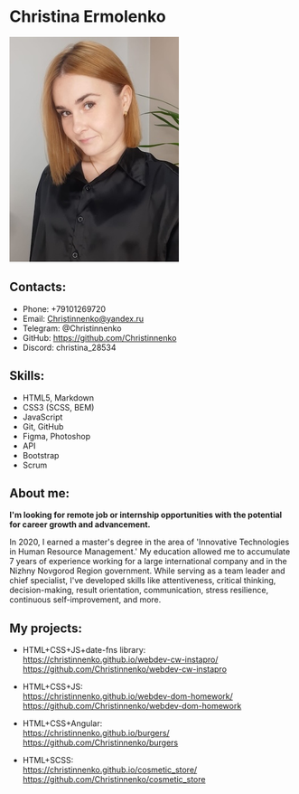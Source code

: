 # **Christina Ermolenko**

![My photo](image/Me.jpg)

## Contacts:

- Phone: +79101269720
- Email: Christinnenko@yandex.ru
- Telegram: @Christinnenko
- GitHub: https://github.com/Christinnenko
- Discord: christina_28534

## Skills:

- HTML5, Markdown
- CSS3 (SCSS, BEM)
- JavaScript
- Git, GitHub
- Figma, Photoshop
- API
- Bootstrap
- Scrum

## About me:

**I'm looking for remote job or internship opportunities with the potential for career growth and advancement.**

In 2020, I earned a master's degree in the area of ​​'Innovative Technologies in Human Resource Management.'
My education allowed me to accumulate 7 years of experience working for a large international company and in the Nizhny Novgorod Region government.
While serving as a team leader and chief specialist, I've developed skills like attentiveness, critical thinking, decision-making, result orientation,
communication, stress resilience, continuous self-improvement, and more.

## My projects:

- HTML+CSS+JS+date-fns library:<br>
  <https://christinnenko.github.io/webdev-cw-instapro/><br>
  <https://github.com/Christinnenko/webdev-cw-instapro>

- HTML+CSS+JS:<br>
  <https://christinnenko.github.io/webdev-dom-homework/><br>
  <https://github.com/Christinnenko/webdev-dom-homework>

- HTML+CSS+Angular:<br>
  <https://christinnenko.github.io/burgers/><br>
  <https://github.com/Christinnenko/burgers>

- HTML+SCSS:<br>
  <https://christinnenko.github.io/cosmetic_store/><br>
  <https://github.com/Christinnenko/cosmetic_store>

